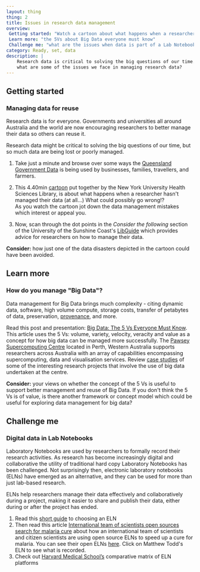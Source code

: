 ```yaml
---
layout: thing
thing: 2
title: Issues in research data management
overview:
 Getting started: "Watch a cartoon about what happens when a researcher hasn't managed their data (at all...) What could possibly go wrong!?"
 Learn more: "the 5Vs about Big Data everyone must know"
 Challenge me: "what are the issues when data is part of a Lab Notebook?"
category: Ready, set, data
description: |
    Research data is critical to solving the big questions of our time. So
    what are some of the issues we face in managing research data?
---
```

## Getting started
### Managing data for reuse

Research data is for everyone. Governments and universities all around
Australia and the world are now encouraging researchers to better manage
their data so others can reuse it.

Research data might be critical to solving the big questions of our
time, but so much data are being lost or poorly managed.

1. Take just a minute and browse over some ways the [Queensland
Government
Data](https://data.qld.gov.au/article/case-studies "Queensland government using data")
is being used by businesses, families, travellers, and farmers.

2. This 4.40min
[cartoon](https://www.youtube.com/watch?v=66oNv_DJuPc "YouTube cartoon")
put together by the New York University Health Sciences Library, is
about what happens when a researcher hasn't managed their data (at all…)
What could possibly go wrong!?\
As you watch the cartoon jot down the data management mistakes which
interest or appeal you.

3. Now, scan through the dot points in the *Consider the following*
section of the University of the Sunshine Coast's
[LibGuide](http://libguides.usc.edu.au/c.php?g=508408&p=3477838 "USC libguide - Consider the following")
which provides advice for researchers on how to manage their data.

**Consider:** how just one of the data disasters depicted in the cartoon
could have been avoided.

## Learn more
### How do you manage "Big Data"?

Data management for Big Data brings much complexity - citing dynamic data,
software, high volume compute, storage costs, transfer of petabytes of
data, preservation,
[provenance](https://ardc.edu.au/resources/working-with-data/data-provenance "Data provenance"),
and more.

Read this post and presentation: [Big Data: The 5 Vs Everyone Must Know](https://www.linkedin.com/pulse/20140306073407-64875646-big-data-the-5-vs-everyone-must-know). This article uses the 5 Vs: volume, variety, velocity, veracity and value as a concept for how big data can be managed more successfully.
The [Pawsey Supercomputing Centre](https://www.pawsey.org.au/) located in Perth, Western Australia supports researchers across Australia with an array of capabilities encompassing supercomputing, data and visualisation services. Review [case studies](https://www.pawsey.org.au/case-studies/) of some of the interesting research projects that involve the use of big data undertaken at the centre.

**Consider:** your views on whether the concept of the 5 Vs is useful to
support better management and reuse of Big Data. If you don't think the
5 Vs is of value, is there another framework or concept model which
could be useful for exploring data management for big data?

## Challenge me
### Digital data in Lab Notebooks

Laboratory Notebooks are used by researchers to formally record their
research activities. As research has become increasingly digital and
collaborative the utility of traditional hard copy Laboratory Notebooks
has been challenged. Not surprisingly then, electronic laboratory notebooks (ELNs) have
emerged as an alternative, and they can be used for more than just
lab-based research.

ELNs help researchers manage their data effectively and collaboratively
during a project, making it easier to share and publish their data,
either during or after the project has ended.

1. Read this [short guide](https://dx.doi.org/10.1038/d41586-018-05895-3) to choosing an ELN 
2. Then read this article [International team of scientists open sources search for malaria cure](https://opensource.com/life/14/6/international-team-open-sources-search-malaria-cure) about how an international team of scientists and citizen scientists are using open source ELNs to speed up a cure for malaria. You can see their open ELNs [here](http://malaria.ourexperiment.org/). Click on Matthew Todd's ELN to see what is recorded.
3. Check out [Harvard Medical School’s](https://datamanagement.hms.harvard.edu/electronic-lab-notebooks) comparative matrix of ELN platforms
